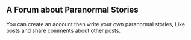 ## A Forum about Paranormal Stories 

You can create an account then write your own paranormal stories, Like posts and share comments about other posts.
